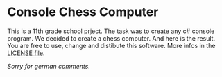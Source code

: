 # Console Chess Computer
This is a 11th grade school prject. The task was to create any c# console program. We decided to create a chess computer. And here is the result.
You are free to use, change and distibute this software. More infos in the [LICENSE  file](https://github.com/sevenmaster/console_chess/blob/master/LICENSE "License").

*Sorry for german comments.*
